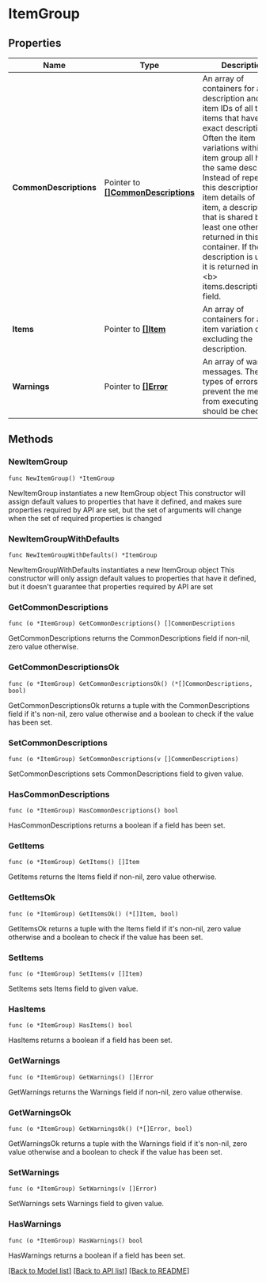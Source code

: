 # ItemGroup

## Properties

Name | Type | Description | Notes
------------ | ------------- | ------------- | -------------
**CommonDescriptions** | Pointer to [**[]CommonDescriptions**](CommonDescriptions.md) | An array of containers for a description and the item IDs of all the items that have this exact description. Often the item variations within an item group all have the same description. Instead of repeating this description in the item details of each item, a description that is shared by at least one other item is returned in this container. If the description is unique, it is returned in the &lt;b&gt; items.description&lt;/b&gt; field. | [optional] 
**Items** | Pointer to [**[]Item**](Item.md) | An array of containers for all the item variation details, excluding the description. | [optional] 
**Warnings** | Pointer to [**[]Error**](Error.md) | An array of warning messages. These types of errors do not prevent the method from executing but should be checked. | [optional] 

## Methods

### NewItemGroup

`func NewItemGroup() *ItemGroup`

NewItemGroup instantiates a new ItemGroup object
This constructor will assign default values to properties that have it defined,
and makes sure properties required by API are set, but the set of arguments
will change when the set of required properties is changed

### NewItemGroupWithDefaults

`func NewItemGroupWithDefaults() *ItemGroup`

NewItemGroupWithDefaults instantiates a new ItemGroup object
This constructor will only assign default values to properties that have it defined,
but it doesn't guarantee that properties required by API are set

### GetCommonDescriptions

`func (o *ItemGroup) GetCommonDescriptions() []CommonDescriptions`

GetCommonDescriptions returns the CommonDescriptions field if non-nil, zero value otherwise.

### GetCommonDescriptionsOk

`func (o *ItemGroup) GetCommonDescriptionsOk() (*[]CommonDescriptions, bool)`

GetCommonDescriptionsOk returns a tuple with the CommonDescriptions field if it's non-nil, zero value otherwise
and a boolean to check if the value has been set.

### SetCommonDescriptions

`func (o *ItemGroup) SetCommonDescriptions(v []CommonDescriptions)`

SetCommonDescriptions sets CommonDescriptions field to given value.

### HasCommonDescriptions

`func (o *ItemGroup) HasCommonDescriptions() bool`

HasCommonDescriptions returns a boolean if a field has been set.

### GetItems

`func (o *ItemGroup) GetItems() []Item`

GetItems returns the Items field if non-nil, zero value otherwise.

### GetItemsOk

`func (o *ItemGroup) GetItemsOk() (*[]Item, bool)`

GetItemsOk returns a tuple with the Items field if it's non-nil, zero value otherwise
and a boolean to check if the value has been set.

### SetItems

`func (o *ItemGroup) SetItems(v []Item)`

SetItems sets Items field to given value.

### HasItems

`func (o *ItemGroup) HasItems() bool`

HasItems returns a boolean if a field has been set.

### GetWarnings

`func (o *ItemGroup) GetWarnings() []Error`

GetWarnings returns the Warnings field if non-nil, zero value otherwise.

### GetWarningsOk

`func (o *ItemGroup) GetWarningsOk() (*[]Error, bool)`

GetWarningsOk returns a tuple with the Warnings field if it's non-nil, zero value otherwise
and a boolean to check if the value has been set.

### SetWarnings

`func (o *ItemGroup) SetWarnings(v []Error)`

SetWarnings sets Warnings field to given value.

### HasWarnings

`func (o *ItemGroup) HasWarnings() bool`

HasWarnings returns a boolean if a field has been set.


[[Back to Model list]](../README.md#documentation-for-models) [[Back to API list]](../README.md#documentation-for-api-endpoints) [[Back to README]](../README.md)


